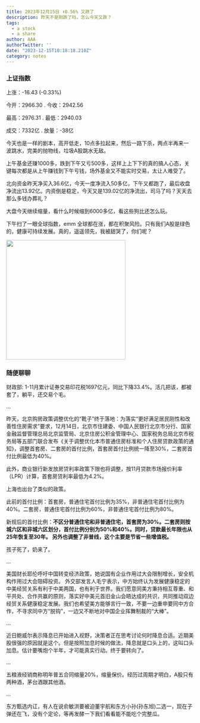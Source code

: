 ```yaml
---
title: 2023年12月15日 ⬇️0.56% 又跌了
description: 昨天不是刚跌了吗，怎么今天又跌？
tags:
  - a stock
  - a share
author: AAA
authorTwitter: ''
date: "2023-12-15T10:18:18.210Z"
category: notes
---
```


### 上证指数

上涨：<span class="font-semibold text-g-5">-16.43 (-0.33%)</span>

今开：<span class="font-semibold text-r-5">2966.30</span> . 今收：<span class="font-semibold text-g-9">2942.56</span>

最高：<span class="font-semibold text-r-6">2976.31</span> . 最低：<span class="font-semibold text-g-9">2940.03</span>

成交：<span class="font-semibold">7332亿</span> . 放量：<span class="font-semibold text-g-6">-38亿</span>


今天也是一样的剧本，高开低走，10点多拉起来，然后一路下杀，两点半再来一波跳水，完美的抛物线，垃圾A股跳水无敌。

上午基金还赚1000多，跌到下午又亏500多，这样上上下下的真的搞人心态，关键每次都是从上午赚钱到下午亏钱，场外基金又不能实时交易，太让人难受了。

北向资金昨天净买入<span class="text-r-5">36.6亿</span>，今天一度净流入<span class="text-r-5">50多亿</span>，下午又都跑了，最后收盘净流出<span class="text-g-5">13.92亿</span>。内资倒是稳定，今天又是139.02亿的净流出，司马了吗？天天去那么多钱办葬礼？

大盘今天继续缩量，看什么时候缩到6000多亿，看这些狗比还怎么玩。

下午扫了一眼全球指数，emm 全球都在涨，都在积聚风险。只有我们A股是绿色的，健康可持续发展。真的，遥遥领先，我被甜哭了，你们呢？

<img src="/images/uploads/2023-12/20231215-global-index.png" style="width: 320px">


### 随便聊聊

财政部: 1-11月累计证券交易印花税1697亿元，同比下降33.4%。活几把该，都被套了，躺平，还交易个毛。

...

昨天，北京购房政策调整优化的“靴子”终于落地：为落实“更好满足居民刚性和改善性住房需求”要求，12月14日，北京市住建委、中国人民银行北京市分行、国家金融监督管理总局北京监管局、北京住房公积金管理中心、国家税务总局北京市税务局等五部门联合发布《关于调整优化本市普通住房标准和个人住房贷款政策的通知》，调整首套房、二套房的首付比例，首套房首付比例统一降至30%，二套房首付比例最低为40%。

此外，商业银行新发放房贷利率政策下限也将调整，按11月贷款市场报价利率（LPR）计算，首套房贷利率最低为4.2%。

上海也出台了类似的政策。

此前的首付比例：首套房，普通住宅首付比例为35%，非普通住宅首付比例为40%。二套房，普通住宅首付比例为60%，非普通住宅首付比例为80%。

新规后的首付比例：**不区分普通住宅和非普通住宅，首套房为30%。二套房则按城六区和非城六区划分，首付比例分别为50%和40%。同时，贷款最长年限也从25年恢复至30年。
另外也调整了非普线，这个主要是节省一些增值税。**

孩子死了，奶来了。

...

美国财长耶伦呼吁中国转变经济政策，她说国有企业作用过大会限制增长，安全机构作用过大会阻碍投资。
外交部发言人毛宁表示，中方始终认为发展健康稳定的中美经贸关系有利于中美两国，也有利于世界。我们愿意同美方秉持相互尊重、和平共处、合作共赢的原则，落实好中美元首旧金山会晤达成的共识，共同推动双边经贸关系健康稳定发展。我们也希望美方能够言行一致，不要一边重申要同中方合作，不寻求同中方“脱钩”，一边又不断地对中国企业挥舞制裁的“大棒”。

...

近日鲍威尔表示降息已开始进入视野，决策者正在思考讨论何时降息合适。近期美股很强的原因就是这个。但是按照加息时候的做法，降息就是口头上的，这叫口头加息。估计要嘴炮个半年，才可能真实行动。终于要转向了。

...

五粮液经销商称明年普五合同缩量20%，缩量保价。经历过周期才明白，A股只有两种酒，茅台酒跟其他酒。

...

东方甄选内讧，有人在说俞敏洪要被迫董宇航和东方小孙(孙东旭)二选一，现在子弹还在飞，没有个定论，等再发酵一下我们看看能不能吃个完整瓜。